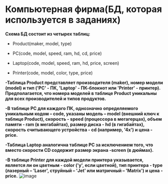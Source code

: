 #                                                                    Компьютерная фирма(БД, которая используется в заданиях)
**Схема БД состоит из четырех таблиц:**

+ Product(maker, model, type)

+ PC(code, model, speed, ram, hd, cd, price)

+ Laptop(code, model, speed, ram, hd, price, screen)

+ Printer(code, model, color, type, price)

**-Таблица Product представляет производителя (maker), номер модели (model) и тип ('PC' - ПК, 'Laptop' - ПК-блокнот или 'Printer' - принтер). Предполагается, что номера моделей в таблице Product уникальны для всех производителей и типов продуктов.**

**-В таблице PC для каждого ПК, однозначно определяемого уникальным кодом – code, указаны модель – model (внешний ключ к таблице Product), скорость - speed (процессора в мегагерцах), объем памяти - ram (в мегабайтах), размер диска - hd (в гигабайтах), скорость считывающего устройства - cd (например, '4x') и цена - price.**

**-Таблица Laptop аналогична таблице РС за исключением того, что вместо скорости CD содержит размер экрана -screen (в дюймах).**

**-В таблице Printer для каждой модели принтера указывается, является ли он цветным - color ('y', если цветной), тип принтера - type (лазерный – 'Laser', струйный – 'Jet' или матричный – 'Matrix') и цена - price.**
                         ![image](https://user-images.githubusercontent.com/79159609/124666456-c1b1c800-deb6-11eb-905c-3e78bd7f4f90.png)
